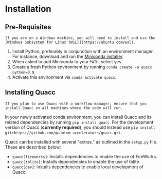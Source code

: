 # Installation

## Pre-Requisites

```{note}
If you are on a Windows machine, you will need to install and use the [Windows Subsystem for Linux (WSL)](https://ubuntu.com/wsl).
```

1. Install Python, preferably in conjunction with an environment manager. For instance, download and run the [Miniconda installer](https://docs.conda.io/en/latest/miniconda.html).
2. When asked to add Miniconda to your `PATH`, select yes.
3. Create a fresh Python environment by running `conda create -n quacc python=3.9`.
4. Activate this environment via `conda activate quacc`.

## Installing Quacc

```{note}
If you plan to use Quacc with a workflow manager, ensure that you install Quacc on all machines where the code will run.
```

In your newly activated conda environment, you can install Quacc and its related dependencies by running `pip install quacc`. For the development version of Quacc (**currently required**), you should instead use `pip install git+https://github.com/quantum-accelerators/quacc.git`.

Quacc can be installed with several "extras," as outlined in the `setup.py` file. These are described below:

- `quacc[fireworks]`: Installs dependencies to enable the use of FireWorks.
- `quacc[tblite]`: Installs dependencies to enable the use of tblite.
- `quacc[dev]`: Installs dependencies to enable local development of Quacc.
